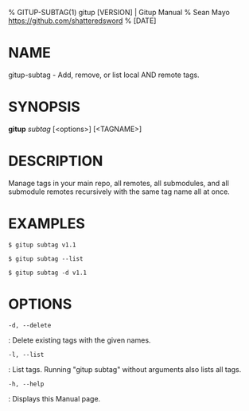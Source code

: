 % GITUP-SUBTAG(1) gitup [VERSION] | Gitup Manual
% Sean Mayo https://github.com/shatteredsword
% [DATE]

# NAME

gitup-subtag - Add, remove, or list local AND remote tags.

# SYNOPSIS

**gitup** *subtag* [\<options\>] \[<TAGNAME\>\]

# DESCRIPTION

Manage tags in your main repo, all remotes, all submodules, and all submodule remotes recursively with the same tag name all at once.

# EXAMPLES

`$ gitup subtag v1.1`

`$ gitup subtag --list`

`$ gitup subtag -d v1.1`

# OPTIONS

`-d, --delete`

: Delete existing tags with the given names.

`-l, --list`

: List tags. Running "gitup subtag" without arguments also lists all tags.

`-h, --help`

: Displays this Manual page.